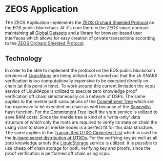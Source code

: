 # ZEOS Application
The ZEOS Application implements the [ZEOS Orchard Shielded Protocol](protocol.md) on the EOS public blockchain. At it's core there is the ZEOS smart contract maintaining all [Global Datasets](protocol/datasets.md) and a library for browser-based user interfaces which allows for easy creation of private transactions according to the [ZEOS Orchard Shielded Protocol](protocol.md).

## Technology
In order to be able to implement the protocol on the EOS public blockchain services of [LiquidApps](https://liquidapps.io/) are being utilized as it turned out that the zk-SNARK verification is too computationally expensive to be executed directly on chain (at this point in time). To work around this current limitation the [vcpu](https://liquidapps.io/vcpu) service of LiquidApps is utilized to execute zero knowledge proof verification off chain simultaneously on a network of DSPs. The same applies to the merkle path calculations of the [Commitment Tree](protocol/datasets.md#commitment-tree) which are too expensive to be executed on chain as well because of the [Sinsemilla](https://zcash.github.io/halo2/design/gadgets/sinsemilla.html) hash function. For the [Commitment Tree](protocol/datasets.md#commitment-tree) itself the [vram](https://liquidapps.io/vRam) service is utilized to save RAM costs. Since the merkle tree is kind of a 'write-only' data structure of which only the roots are required to verify its state on chain the using vram to store all merkle nodes is a perfect fit for this data structure. The same applies to the [Transmitted UTXO Ciphertext List](protocol/datasets.md#transmitted-utxo-ciphertext-list) which is used for the [In-band secret distribution of UTXOs](protocol/in-band.md). For the verifying key as well as all zero knowledge proofs the [LiquidStorage](https://docs.liquidapps.io/liquidapps-documentation/dapp-network-services/dapp-network-services/liquidstorage) service is utilized. It is possible to use cheap off chain storage for both, verifying key and proofs, since the proof verification is performed off chain using vcpu.